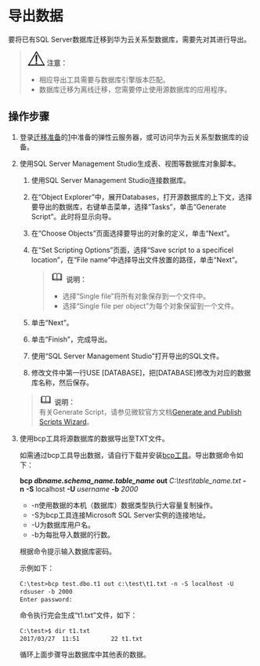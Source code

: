 # 导出数据<a name="zh-cn_topic_0053089724"></a>

要将已有SQL Server数据库迁移到华为云关系型数据库，需要先对其进行导出。

>![](public_sys-resources/icon-notice.gif) **注意：**   
>-   相应导出工具需要与数据库引擎版本匹配。  
>-   数据库迁移为离线迁移，您需要停止使用源数据库的应用程序。  

## 操作步骤<a name="s8fcbbdd229c641e0afc037e7169ae62d"></a>

1.  登录[迁移准备](SQL-Server迁移准备.md)的[1](SQL-Server迁移准备.md#l7c29b4daf0d74d7d9b47b173265d179d)中准备的弹性云服务器，或可访问华为云关系型数据库的设备。
2.  使用SQL Server Management Studio生成表、视图等数据库对象脚本。

    1.  使用SQL Server Management Studio连接数据库。
    2.  在“Object Explorer”中，展开Databases，打开源数据库的上下文，选择要导出的数据库，右键单击菜单，选择“Tasks”，单击“Generate Script”。此时将显示向导。
    3.  在“Choose Objects”页面选择要导出的对象的定义，单击“Next”。
    4.  在“Set Scripting Options”页面，选择“Save script to a specificel location”，在“File name”中选择导出文件放置的路径，单击“Next”。

        >![](public_sys-resources/icon-note.gif) **说明：**   
        >-   选择“Single file”将所有对象保存到一个文件中。  
        >-   选择“Single file per object”为每个对象保留到一个文件。  

    5.  单击“Next”。
    6.  单击“Finish”，完成导出。
    7.  使用“SQL Server Management Studio”打开导出的SQL文件。
    8.  修改文件中第一行USE \[DATABASE\]，把\[DATABASE\]修改为对应的数据库名称，然后保存。

    >![](public_sys-resources/icon-note.gif) **说明：**   
    >有关Generate Script，请参见微软官方文档[Generate and Publish Scripts Wizard](https://docs.microsoft.com/en-us/sql/relational-databases/scripting/generate-and-publish-scripts-wizard)。  

3.  使用bcp工具将源数据库的数据导出至TXT文件。

    如需通过bcp工具导出数据，请自行下载并安装[bcp工具](https://docs.microsoft.com/zh-cn/sql/tools/bcp-utility?view=sql-server-2017)。导出数据命令如下：

    **bcp **_dbname.schema\_name.table\_name_** out** _C:\\test\\table\_name.txt_ **-n** **-S** localhost **-U** _username_ **-b** _2000_

    -   -n使用数据的本机（数据库）数据类型执行大容量复制操作。
    -   -S为bcp工具连接Microsoft SQL Server实例的连接地址。
    -   -U为数据库用户名。
    -   -b为每批导入数据的行数。

    根据命令提示输入数据库密码。

    示例如下：

    ```
    C:\test>bcp test.dbo.t1 out c:\test\t1.txt -n -S localhost -U rdsuser -b 2000
    Enter password:
    ```

    命令执行完会生成“t1.txt”文件，如下：

    ```
    C:\test>$ dir t1.txt
    2017/03/27  11:51         22 t1.txt
    ```

    循环上面步骤导出数据库中其他表的数据。


